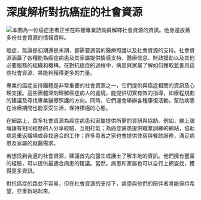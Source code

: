 # 深度解析對抗癌症的社會資源
![本圖為一位癌症患者正坐在聆聽專業諮詢員解釋社會資源的資訊。他身邊放著多份社會資源的情報資料。](https://i.imgur.com/feTI41H.jpeg)

癌症，無論是初期還是末期，都需要適當的醫療照護以及社會資源的支持。社會資源涵蓋了各種能為癌症病患及其家屬提供情感支持、醫療信息、財政援助以及其他必要服務的組織和機構。在對抗癌症的過程中，病患與家屬了解如何獲取並善用這些社會資源，將能夠獲得更多的力量。

專業的癌症支持團體是非常重要的社會資源之一，它們提供與癌症相關的資訊及心理支援。這些團體深刻理解癌症病人的處境，能提供切實有效的指導，如療程規劃的建議及尋找專業醫療照護的方向。同時，它們還會舉辦各種康復活動，幫助病患在治療期間也能享受生活，保持積極的心態。

在網路上，眾多社會資源為癌症病患和家屬提供所需的資訊與協助。例如，線上論壇讓有相同經歷的人分享經驗、互相打氣；為癌症病患提供職業訓練的網站，協助病患重返職場或尋找適合的工作；許多患者之家也會提供住宿與餐飲服務，滿足病患及家屬的就醫需求。

若想找到合適的社會資源，建議首先向醫生或護士了解本地的資訊。他們擁有豐富的經驗，可以提供最適合病患的建議。當然，病患和家屬也可以自行上網查找，獲得更多資訊。

對抗癌症的路並不容易，但在社會資源的支持下，病患與他們的陪伴者將能保持希望，並重新站起來。
